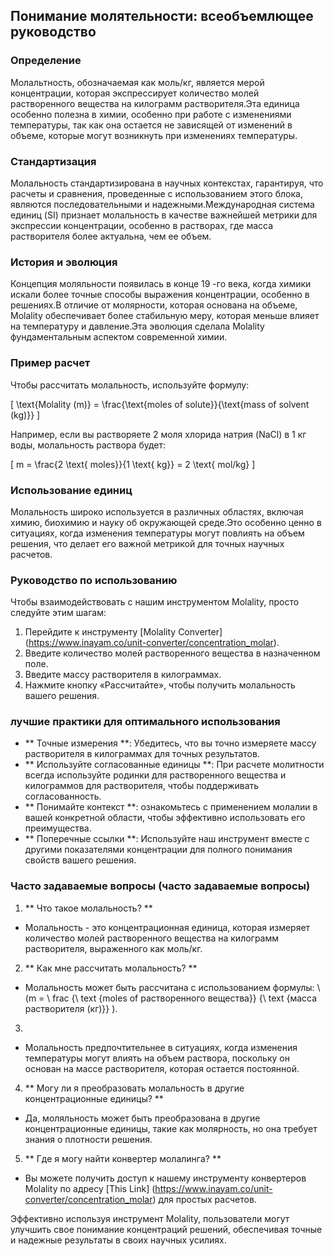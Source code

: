 ## Понимание молятельности: всеобъемлющее руководство

### Определение
Молальтность, обозначаемая как моль/кг, является мерой концентрации, которая экспрессирует количество молей растворенного вещества на килограмм растворителя.Эта единица особенно полезна в химии, особенно при работе с изменениями температуры, так как она остается не зависящей от изменений в объеме, которые могут возникнуть при изменениях температуры.

### Стандартизация
Молальность стандартизирована в научных контекстах, гарантируя, что расчеты и сравнения, проведенные с использованием этого блока, являются последовательными и надежными.Международная система единиц (SI) признает молальность в качестве важнейшей метрики для экспрессии концентрации, особенно в растворах, где масса растворителя более актуальна, чем ее объем.

### История и эволюция
Концепция моляльности появилась в конце 19 -го века, когда химики искали более точные способы выражения концентрации, особенно в решениях.В отличие от молярности, которая основана на объеме, Molality обеспечивает более стабильную меру, которая меньше влияет на температуру и давление.Эта эволюция сделала Molality фундаментальным аспектом современной химии.

### Пример расчет
Чтобы рассчитать молальность, используйте формулу:

\[ \text{Molality (m)} = \frac{\text{moles of solute}}{\text{mass of solvent (kg)}} \]

Например, если вы растворяете 2 моля хлорида натрия (NaCl) в 1 кг воды, молальность раствора будет:

\[ m = \frac{2 \text{ moles}}{1 \text{ kg}} = 2 \text{ mol/kg} \]

### Использование единиц
Молальность широко используется в различных областях, включая химию, биохимию и науку об окружающей среде.Это особенно ценно в ситуациях, когда изменения температуры могут повлиять на объем решения, что делает его важной метрикой для точных научных расчетов.

### Руководство по использованию
Чтобы взаимодействовать с нашим инструментом Molality, просто следуйте этим шагам:
1. Перейдите к инструменту [Molality Converter] (https://www.inayam.co/unit-converter/concentration_molar).
2. Введите количество молей растворенного вещества в назначенном поле.
3. Введите массу растворителя в килограммах.
4. Нажмите кнопку «Рассчитайте», чтобы получить молальность вашего решения.

### лучшие практики для оптимального использования
- ** Точные измерения **: Убедитесь, что вы точно измеряете массу растворителя в килограммах для точных результатов.
- ** Используйте согласованные единицы **: При расчете молитности всегда используйте родинки для растворенного вещества и килограммов для растворителя, чтобы поддерживать согласованность.
- ** Понимайте контекст **: ознакомьтесь с применением молалии в вашей конкретной области, чтобы эффективно использовать его преимущества.
- ** Поперечные ссылки **: Используйте наш инструмент вместе с другими показателями концентрации для полного понимания свойств вашего решения.

### Часто задаваемые вопросы (часто задаваемые вопросы)

1. ** Что такое молальность? **
- Молальность - это концентрационная единица, которая измеряет количество молей растворенного вещества на килограмм растворителя, выраженного как моль/кг.

2. ** Как мне рассчитать молальность? **
- Молальность может быть рассчитана с использованием формулы: \ (m = \ frac {\ text {moles of растворенного вещества}} {\ text {масса растворителя (кг)}} \).

3.
- Молальность предпочтительнее в ситуациях, когда изменения температуры могут влиять на объем раствора, поскольку он основан на массе растворителя, которая остается постоянной.

4. ** Могу ли я преобразовать молальность в другие концентрационные единицы? **
- Да, моляльность может быть преобразована в другие концентрационные единицы, такие как молярность, но она требует знания о плотности решения.

5. ** Где я могу найти конвертер молалинга? **
- Вы можете получить доступ к нашему инструменту конвертеров Molality по адресу [This Link] (https://www.inayam.co/unit-converter/concentration_molar) для простых расчетов.

Эффективно используя инструмент Molality, пользователи могут улучшить свое понимание концентраций решений, обеспечивая точные и надежные результаты в своих научных усилиях.